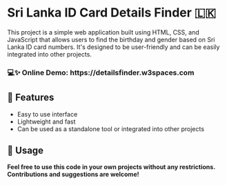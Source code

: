 <h1>Sri Lanka ID Card Details Finder 🇱🇰</h1>
This project is a simple web application built using HTML, CSS, and JavaScript that allows users to find the birthday and gender based on Sri Lanka ID card numbers. It's designed to be user-friendly and can be easily integrated into other projects.
<h3>💻✨ Online Demo: https://detailsfinder.w3spaces.com</h3>
<h2>🎨 Features</h2>
  <ul>
    <li>Easy to use interface</li>
    <li>Lightweight and fast</li>
    <li>Can be used as a standalone tool or integrated into other projects</li>
  </ul>
<h2>🚀 Usage</h2>
<b>Feel free to use this code in your own projects without any restrictions. Contributions and suggestions are welcome!</b>

